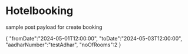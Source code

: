 # Hotelbooking
sample post payload for create booking


{
    "fromDate":"2024-05-01T12:00:00",
    "toDate":"2024-05-03T12:00:00",
    "aadharNumber":"testAdhar",
    "noOfRooms":2
}
